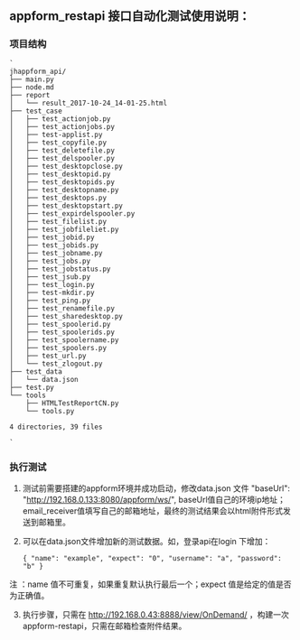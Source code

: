 ## appform_restapi 接口自动化测试使用说明：

###  项目结构

	`
	jhappform_api/
	├── main.py
	├── node.md
	├── report
	│   └── result_2017-10-24_14-01-25.html
	├── test_case
	│   ├── test_actionjob.py
	│   ├── test_actionjobs.py
	│   ├── test-applist.py
	│   ├── test_copyfile.py
	│   ├── test_deletefile.py
	│   ├── test_delspooler.py
	│   ├── test_desktopclose.py
	│   ├── test_desktopid.py
	│   ├── test_desktopids.py
	│   ├── test_desktopname.py
	│   ├── test_desktops.py
	│   ├── test_desktopstart.py
	│   ├── test_expirdelspooler.py
	│   ├── test_filelist.py
	│   ├── test_jobfileliet.py
	│   ├── test_jobid.py
	│   ├── test_jobids.py
	│   ├── test_jobname.py
	│   ├── test_jobs.py
	│   ├── test_jobstatus.py
	│   ├── test_jsub.py
	│   ├── test_login.py
	│   ├── test-mkdir.py
	│   ├── test_ping.py
	│   ├── test_renamefile.py
	│   ├── test_sharedesktop.py
	│   ├── test_spoolerid.py
	│   ├── test_spoolerids.py
	│   ├── test_spoolername.py
	│   ├── test_spoolers.py
	│   ├── test_url.py
	│   └── test_zlogout.py
	├── test_data
	│   └── data.json
	├── test.py
	└── tools
	    ├── HTMLTestReportCN.py
	    └── tools.py

	4 directories, 39 files

	`

###  执行测试

1. 测试前需要搭建的appform环境并成功启动，修改data.json 文件  "baseUrl": "http://192.168.0.133:8080/appform/ws/", baseUrl值自己的环境ip地址；email_receiver值填写自己的邮箱地址，最终的测试结果会以html附件形式发送到邮箱里。

2. 可以在data.json文件增加新的测试数据。如，登录api在login 下增加：

	`
		{
		    "name": "example",
		    "expect": "0",
		    "username": "a",
		    "password": "b"
		}
	`
	
注 ：name 值不可重复，如果重复默认执行最后一个；expect 值是给定的值是否为正确值。

3. 执行步骤，只需在 http://192.168.0.43:8888/view/OnDemand/ ，构建一次 appform-restapi，只需在邮箱检查附件结果。

